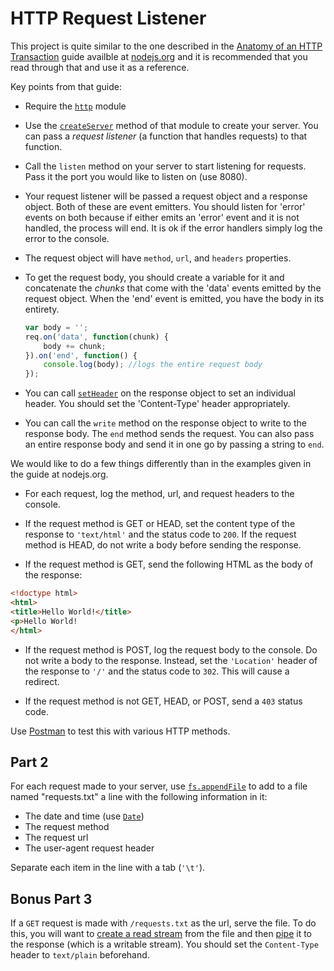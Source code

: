 # HTTP Request Listener

This project is quite similar to the one described in the <a href="https://nodejs.org/en/docs/guides/anatomy-of-an-http-transaction/">Anatomy of an HTTP Transaction</a> guide availble at <a href="https://nodejs.org">nodejs.org</a> and it is recommended that you read through that and use it as a reference.

Key points from that guide:

* Require the <a href="https://nodejs.org/api/http.html">`http`</a> module

* Use the <a href="https://nodejs.org/api/http.html#http_http_createserver_requestlistener">`createServer`</a> method of that module to create your server. You can pass a _request listener_ (a function that handles requests) to that function.

* Call the `listen` method on your server to start listening for requests. Pass it the port you would like to listen on (use 8080).

* Your request listener will be passed a request object and a response object. Both of these are event emitters. You should listen for 'error' events on both because if either emits an 'error' event and it is not handled, the process will end. It is ok if the error handlers simply log the error to the console.

* The request object will have `method`, `url`, and `headers` properties.

* To get the request body, you should create a variable for it and concatenate the _chunks_ that come with the 'data' events emitted by the request object. When the 'end' event is emitted, you have the body in its entirety.
    ```js
    var body = '';
    req.on('data', function(chunk) {
        body += chunk;
    }).on('end', function() {
        console.log(body); //logs the entire request body
    });
    ```
* You can call <a href="https://nodejs.org/api/http.html#http_response_setheader_name_value">`setHeader`</a> on the response object to set an individual header. You should set the 'Content-Type' header appropriately.

* You can call the `write` method on the response object to write to the response body. The `end` method sends the request. You can also pass an entire response body and send it in one go by passing a string to `end`.

We would like to do a few things differently than in the examples given in the guide at nodejs.org.

* For each request, log the method, url, and request headers to the console.

* If the request method is GET or HEAD, set the content type of the response to `'text/html'` and the status code to `200`. If the request method is HEAD, do not write a body before sending the response.

* If the request method is GET, send the following HTML as the body of the response:

```HTML
<!doctype html>
<html>
<title>Hello World!</title>
<p>Hello World!
</html>
```

* If the request method is POST, log the request body to the console. Do not write a body to the response. Instead, set the `'Location'` header of the response to `'/'` and the status code to `302`. This will cause a redirect.

* If the request method is not GET, HEAD, or POST, send a `403` status code.

Use <a href="https://www.getpostman.com/">Postman</a> to test this with various HTTP methods.

## Part 2

For each request made to your server, use <a href="https://nodejs.org/api/fs.html#fs_fs_appendfile_file_data_options_callback">`fs.appendFile`</a> to add to a file named "requests.txt" a line with the following information in it:

* The date and time (use <a href="https://developer.mozilla.org/en/docs/Web/JavaScript/Reference/Global_Objects/Date">`Date`</a>)
* The request method
* The request url
* The user-agent request header

Separate each item in the line with a tab (`'\t'`).

## Bonus Part 3

If a `GET` request is made with `/requests.txt` as the url, serve the file. To do this, you will want to <a href="https://nodejs.org/api/fs.html#fs_fs_createreadstream_path_options">create a read stream</a> from the file and then <a href="https://nodejs.org/api/stream.html#stream_readable_pipe_destination_options">pipe</a> it to the response (which is a writable stream). You should set the `Content-Type` header to `text/plain` beforehand.
